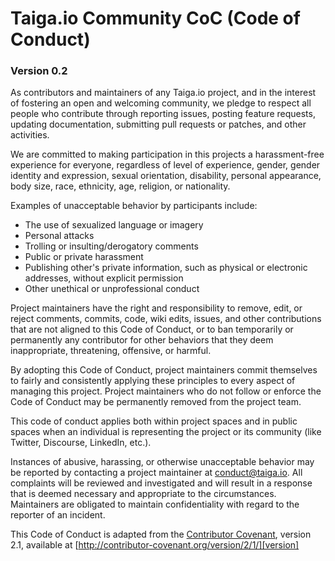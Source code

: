 # Taiga.io Community CoC (Code of Conduct)
### Version 0.2

As contributors and maintainers of any Taiga.io project, and in the interest of
fostering an open and welcoming community, we pledge to respect all people who
contribute through reporting issues, posting feature requests, updating
documentation, submitting pull requests or patches, and other activities.

We are committed to making participation in this projects a harassment-free
experience for everyone, regardless of level of experience, gender, gender
identity and expression, sexual orientation, disability, personal appearance,
body size, race, ethnicity, age, religion, or nationality.

Examples of unacceptable behavior by participants include:

* The use of sexualized language or imagery
* Personal attacks
* Trolling or insulting/derogatory comments
* Public or private harassment
* Publishing other's private information, such as physical or electronic
  addresses, without explicit permission
* Other unethical or unprofessional conduct

Project maintainers have the right and responsibility to remove, edit, or
reject comments, commits, code, wiki edits, issues, and other contributions
that are not aligned to this Code of Conduct, or to ban temporarily or
permanently any contributor for other behaviors that they deem inappropriate,
threatening, offensive, or harmful.

By adopting this Code of Conduct, project maintainers commit themselves to
fairly and consistently applying these principles to every aspect of managing
this project. Project maintainers who do not follow or enforce the Code of
Conduct may be permanently removed from the project team.

This code of conduct applies both within project spaces and in public spaces
when an individual is representing the project or its community (like
Twitter, Discourse, LinkedIn, etc.).

Instances of abusive, harassing, or otherwise unacceptable behavior may be
reported by contacting a project maintainer at
[conduct@taiga.io](mailto:conduct@taiga.io). All complaints will be reviewed
and investigated and will result in a response that is deemed necessary and
appropriate to the circumstances. Maintainers are obligated to maintain
confidentiality with regard to the reporter of an incident.

This Code of Conduct is adapted from the [Contributor Covenant][homepage],
version 2.1, available at
[http://contributor-covenant.org/version/2/1/][version]

[homepage]: http://contributor-covenant.org
[version]: http://contributor-covenant.org/version/2/1/
